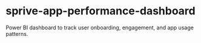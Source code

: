 # sprive-app-performance-dashboard
Power BI dashboard to track user onboarding, engagement, and app usage patterns.
